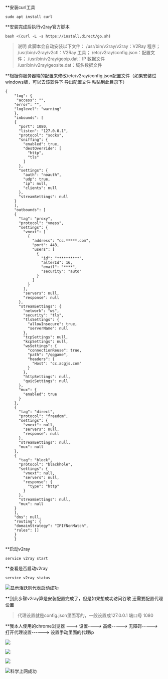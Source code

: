 

**安装curl工具

`sudo apt install curl`

**安装完成后执行v2ray官方脚本

`bash <(curl -L -s https://install.direct/go.sh)`

>说明
此脚本会自动安装以下文件：
/usr/bin/v2ray/v2ray：V2Ray 程序；
/usr/bin/v2ray/v2ctl：V2Ray 工具；
/etc/v2ray/config.json：配置文件；
/usr/bin/v2ray/geoip.dat：IP 数据文件
/usr/bin/v2ray/geosite.dat：域名数据文件

**根据你服务器端的配置来修改/etc/v2ray/config.json配置文件（如果安装过windows版，可以去该软件下 导出配置文件 粘贴到此目录下）

```
{
    "log": {
     "access": "",
    "error": "",
    "loglevel": "warning"
    },
    "inbounds": [
    {
      "port": 1080,
      "listen": "127.0.0.1",
      "protocol": "socks",
      "sniffing": {
        "enabled": true,
        "destOverride": [
          "http",
          "tls"
        ]
      },
      "settings": {
        "auth": "noauth",
        "udp": true,
        "ip": null,
        "clients": null
      },
      "streamSettings": null
    }
    ],
    "outbounds": [
    {
      "tag": "proxy",
      "protocol": "vmess",
      "settings": {
        "vnext": [
          {
            "address": "cc.*****.com",
            "port": 443,
            "users": [
              {
                "id": "**********",
                "alterId": 16,
                "email": "****",
                "security": "auto"
              }
            ]
          }
        ],
        "servers": null,
        "response": null
      },
      "streamSettings": {
        "network": "ws",
        "security": "tls",
        "tlsSettings": {
          "allowInsecure": true,
          "serverName": null
        },
        "tcpSettings": null,
        "kcpSettings": null,
        "wsSettings": {
          "connectionReuse": true,
          "path": "/qqgame",
          "headers": {
            "Host": "cc.acgjs.com"
          }
        },
        "httpSettings": null,
        "quicSettings": null
      },
      "mux": {
        "enabled": true
      }
    },
    {
      "tag": "direct",
      "protocol": "freedom",
      "settings": {
        "vnext": null,
        "servers": null,
        "response": null
      },
      "streamSettings": null,
      "mux": null
    },
    {
      "tag": "block",
      "protocol": "blackhole",
      "settings": {
        "vnext": null,
        "servers": null,
        "response": {
          "type": "http"
        }
      },
      "streamSettings": null,
      "mux": null
    }
    ],
    "dns": null,
    "routing": {
    "domainStrategy": "IPIfNonMatch",
    "rules": []
    }
    }
```


**启动v2ray

`service v2ray start`

**查看是否启动v2ray

`service v2ray status`

![显示活跃则代表启动成功](https://upload-images.jianshu.io/upload_images/17680481-35a9468b777d2ab7.png?imageMogr2/auto-orient/strip%7CimageView2/2/w/1240)



**到此步骤v2ray算是安装配置完成了，但是如果想成功访问谷歌 还需要配置代理设置

>代理设置就是config.json里面写的，一般设置成127.0.0.1 端口号 1080

**我本人使用的chrome浏览器 ---> 设置----> 高级-----> 无障碍-----> 打开代理设置------> 设置手动里面的代理ip

![](https://upload-images.jianshu.io/upload_images/17680481-a3901a19b567f1ed.png?imageMogr2/auto-orient/strip%7CimageView2/2/w/1240)

![](https://upload-images.jianshu.io/upload_images/17680481-30c7c3ec77d0ecee.png?imageMogr2/auto-orient/strip%7CimageView2/2/w/1240)

![](https://upload-images.jianshu.io/upload_images/17680481-da1377a264c7b323.png?imageMogr2/auto-orient/strip%7CimageView2/2/w/1240)

![科学上网成功](https://upload-images.jianshu.io/upload_images/17680481-b11040a316b6f5b2.png?imageMogr2/auto-orient/strip%7CimageView2/2/w/1240)
